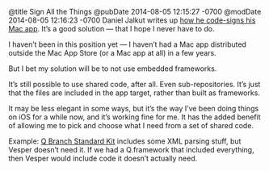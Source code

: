 @title Sign All the Things
@pubDate 2014-08-05 12:15:27 -0700
@modDate 2014-08-05 12:16:23 -0700
Daniel Jalkut writes up <a href="http://indiestack.com/2014/08/take-this-code-and-sign-it/">how he code-signs his Mac app</a>. It’s a good solution — that I hope I never have to do.

I haven’t been in this position yet — I haven’t had a Mac app distributed outside the Mac App Store (or a Mac app at all) in a few years.

But I bet my solution will be to not use embedded frameworks.

It’s still possible to use shared code, after all. Even sub-repositories. It’s just that the files are included in the app target, rather than built as frameworks.

It may be less elegant in some ways, but it’s the way I’ve been doing things on iOS for a while now, and it’s working fine for me. It has the added benefit of allowing me to pick and choose what I need from a set of shared code.

Example: <a href="https://github.com/quartermaster/QSKit">Q Branch Standard Kit</a> includes some XML parsing stuff, but Vesper doesn’t need it. If we had a Q.framework that included everything, then Vesper would include code it doesn’t actually need.
